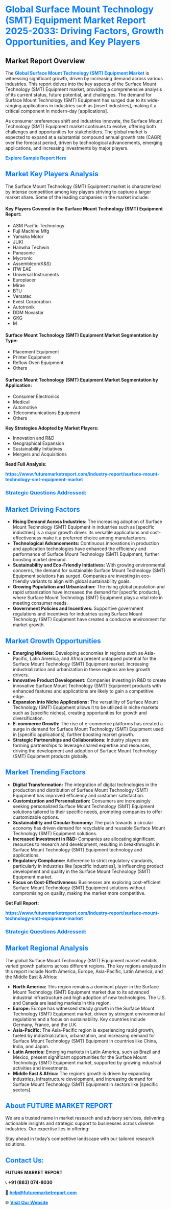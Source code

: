 <h1 style="color: #007BFF;">Global Surface Mount Technology (SMT) Equipment Market Report 2025-2033: Driving Factors, Growth Opportunities, and Key Players</h1>

<section id="overview">
<h2>Market Report Overview</h2>
<p>The <a href="https://www.futuremarketreport.com/industry-report/surface-mount-technology-smt-equipment-market" style="color: #007BFF; text-decoration: none;"><strong>Global Surface Mount Technology (SMT) Equipment Market</strong></a> is witnessing significant growth, driven by increasing demand across various industries. This report delves into the key aspects of the Surface Mount Technology (SMT) Equipment market, providing a comprehensive analysis of its current status, future potential, and challenges. The demand for Surface Mount Technology (SMT) Equipment has surged due to its wide-ranging applications in industries such as [insert industries], making it a critical component in modern-day [applications].</p>
<p>As consumer preferences shift and industries innovate, the Surface Mount Technology (SMT) Equipment market continues to evolve, offering both challenges and opportunities for stakeholders. The global market is expected to expand at a substantial compound annual growth rate (CAGR) over the forecast period, driven by technological advancements, emerging applications, and increasing investments by major players.</p>
</section>

<section id="overview">
<p><a href="https://www.futuremarketreport.com/request-sample/reportId=105787" style="color: #007BFF; text-decoration: none;"><strong>Explore Sample Report Here</strong></a></p>
</section>

<section id="key-players">
<h2 style="color: #007BFF;">Market Key Players Analysis</h2>
<p>The Surface Mount Technology (SMT) Equipment market is characterized by intense competition among key players striving to capture a larger market share. Some of the leading companies in the market include:</p>
<h4>Key Players Covered in the Surface Mount Technology (SMT) Equipment Report:</h4>
<ul><li>ASM Pacific Technology</li><li>Fuji Machine Mfg</li><li>Yamaha Motor</li><li>JUKI</li><li>Hanwha Techwin</li><li>Panasonic</li><li>Mycronic</li><li>Assembleon(K&amp;S)</li><li>ITW EAE</li><li>Universal Instruments</li><li>Europlacer</li><li>Mirae</li><li>BTU</li><li>Versatec</li><li>Evest Corporation</li><li>Autotronik</li><li>DDM Novastar</li><li>GKG</li><li>M</li></ul>
<h4>Surface Mount Technology (SMT) Equipment Market Segmentation by Type:</h4>
<ul><li>Placement Equipment</li><li>Printer Equipment</li><li>Reflow Oven Equipment</li><li>Others</li></ul>

<h4>Surface Mount Technology (SMT) Equipment Market Segmentation by Application:</h4>
<ul><li>Consumer Electronics</li><li>Medical</li><li>Automotive</li><li>Telecommunications Equipment</li><li>Others</li></ul>
<p><strong>Key Strategies Adopted by Market Players:</strong></p>
<ul>
<li>Innovation and R&D</li>
<li>Geographical Expansion</li>
<li>Sustainability Initiatives</li>
<li>Mergers and Acquisitions</li>
</ul>
</section>

<section>
<p><strong>Read Full Analysis: </strong></p><a href="https://www.futuremarketreport.com/industry-report/surface-mount-technology-smt-equipment-market" style="color: #007BFF; text-decoration: none;"><strong>https://www.futuremarketreport.com/industry-report/surface-mount-technology-smt-equipment-market</strong></a>
<h3 style="color: #007BFF;">Strategic Questions Addressed:</h3>
</section>

<section id="driving-factors">
<h2 style="color: #007BFF;">Market Driving Factors</h2>
<ul>
<li><strong>Rising Demand Across Industries:</strong> The increasing adoption of Surface Mount Technology (SMT) Equipment in industries such as [specific industries] is a major growth driver. Its versatile applications and cost-effectiveness make it a preferred choice among manufacturers.</li>
<li><strong>Technological Advancements:</strong> Continuous innovations in production and application technologies have enhanced the efficiency and performance of Surface Mount Technology (SMT) Equipment, further boosting market demand.</li>
<li><strong>Sustainability and Eco-Friendly Initiatives:</strong> With growing environmental concerns, the demand for sustainable Surface Mount Technology (SMT) Equipment solutions has surged. Companies are investing in eco-friendly variants to align with global sustainability goals.</li>
<li><strong>Growing Population and Urbanization:</strong> The rising global population and rapid urbanization have increased the demand for [specific products], where Surface Mount Technology (SMT) Equipment plays a vital role in meeting consumer needs.</li>
<li><strong>Government Policies and Incentives:</strong> Supportive government regulations and incentives for industries using Surface Mount Technology (SMT) Equipment have created a conducive environment for market growth.</li>
</ul>
</section>

<section id="growth-opportunities">
<h2 style="color: #007BFF;">Market Growth Opportunities</h2>
<ul>
<li><strong>Emerging Markets:</strong> Developing economies in regions such as Asia-Pacific, Latin America, and Africa present untapped potential for the Surface Mount Technology (SMT) Equipment market. Increasing industrialization and urbanization in these regions are key growth drivers.</li>
<li><strong>Innovative Product Development:</strong> Companies investing in R&D to create innovative Surface Mount Technology (SMT) Equipment products with enhanced features and applications are likely to gain a competitive edge.</li>
<li><strong>Expansion into Niche Applications:</strong> The versatility of Surface Mount Technology (SMT) Equipment allows it to be utilized in niche markets such as [specific niches], creating opportunities for growth and diversification.</li>
<li><strong>E-commerce Growth:</strong> The rise of e-commerce platforms has created a surge in demand for Surface Mount Technology (SMT) Equipment used in [specific applications], further boosting market growth.</li>
<li><strong>Strategic Partnerships and Collaborations:</strong> Industry players are forming partnerships to leverage shared expertise and resources, driving the development and adoption of Surface Mount Technology (SMT) Equipment products globally.</li>
</ul>
</section>

<section id="trending-factors">
<h2 style="color: #007BFF;">Market Trending Factors</h2>
<ul>
<li><strong>Digital Transformation:</strong> The integration of digital technologies in the production and distribution of Surface Mount Technology (SMT) Equipment has improved efficiency and customer satisfaction.</li>
<li><strong>Customization and Personalization:</strong> Consumers are increasingly seeking personalized Surface Mount Technology (SMT) Equipment solutions tailored to their specific needs, prompting companies to offer customizable options.</li>
<li><strong>Sustainability and Circular Economy:</strong> The push towards a circular economy has driven demand for recyclable and reusable Surface Mount Technology (SMT) Equipment solutions.</li>
<li><strong>Increased Investment in R&D:</strong> Companies are allocating significant resources to research and development, resulting in breakthroughs in Surface Mount Technology (SMT) Equipment technology and applications.</li>
<li><strong>Regulatory Compliance:</strong> Adherence to strict regulatory standards, particularly in industries like [specific industries], is influencing product development and quality in the Surface Mount Technology (SMT) Equipment market.</li>
<li><strong>Focus on Cost-Effectiveness:</strong> Businesses are exploring cost-efficient Surface Mount Technology (SMT) Equipment solutions without compromising on quality, making the market more competitive.</li>
</ul>
</section>

<section>
<p><strong>Get Full Report: </strong></p><a href="https://www.futuremarketreport.com/industry-report/surface-mount-technology-smt-equipment-market" style="color: #007BFF; text-decoration: none;"><strong>https://www.futuremarketreport.com/industry-report/surface-mount-technology-smt-equipment-market</strong></a>
<h3 style="color: #007BFF;">Strategic Questions Addressed:</h3>
</section>


<section id="regional-analysis">
<h2 style="color: #007BFF;">Market Regional Analysis</h2>
<p>The global Surface Mount Technology (SMT) Equipment market exhibits varied growth patterns across different regions. The key regions analyzed in this report include North America, Europe, Asia-Pacific, Latin America, and the Middle East & Africa:</p>
<ul>
<li><strong>North America:</strong> This region remains a dominant player in the Surface Mount Technology (SMT) Equipment market due to its advanced industrial infrastructure and high adoption of new technologies. The U.S. and Canada are leading markets in this region.</li>
<li><strong>Europe:</strong> Europe has witnessed steady growth in the Surface Mount Technology (SMT) Equipment market, driven by stringent environmental regulations and a focus on sustainability. Key countries include Germany, France, and the U.K.</li>
<li><strong>Asia-Pacific:</strong> The Asia-Pacific region is experiencing rapid growth, fueled by industrialization, urbanization, and increasing demand for Surface Mount Technology (SMT) Equipment in countries like China, India, and Japan.</li>
<li><strong>Latin America:</strong> Emerging markets in Latin America, such as Brazil and Mexico, present significant opportunities for the Surface Mount Technology (SMT) Equipment market, supported by growing industrial activities and investments.</li>
<li><strong>Middle East & Africa:</strong> The region’s growth is driven by expanding industries, infrastructure development, and increasing demand for Surface Mount Technology (SMT) Equipment in sectors like [specific sectors].</li>
</ul>
</section>

<footer>
<h2 style="color: #007BFF;">About FUTURE MARKET REPORT</h2>
<p>We are a trusted name in market research and advisory services, delivering actionable insights and strategic support to businesses across diverse industries. Our expertise lies in offering:</p>

<p>Stay ahead in today’s competitive landscape with our tailored research solutions.</p>

<h2 style="color: #007BFF;">Contact Us:</h2>
<p><strong>FUTURE MARKET REPORT</strong></p>
<p>📞 <strong>+91 (883) 074-8030</strong></p>
<p>📧 <strong><a href="mailto:help@futuremarketreport.com" style="color: #007BFF;">help@futuremarketreport.com</a></strong></p>
<p>🌐 <strong><a href="https://www.futuremarketreport.com/" style="color: #007BFF;">Visit Our Website</a></strong></p>
</footer>